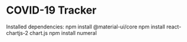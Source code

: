 # COVID-19 Tracker
 
Installed dependencies:
npm install @material-ui/core
npm install react-chartjs-2 chart.js
npm install numeral
